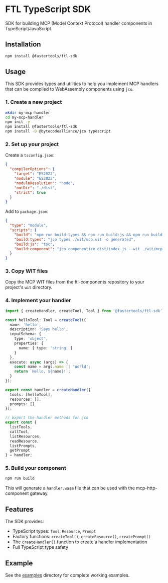 # FTL TypeScript SDK

SDK for building MCP (Model Context Protocol) handler components in TypeScript/JavaScript.

## Installation

```bash
npm install @fastertools/ftl-sdk
```

## Usage

This SDK provides types and utilities to help you implement MCP handlers that can be compiled to WebAssembly components using `jco`.

### 1. Create a new project

```bash
mkdir my-mcp-handler
cd my-mcp-handler
npm init -y
npm install @fastertools/ftl-sdk
npm install -D @bytecodealliance/jco typescript
```

### 2. Set up your project

Create a `tsconfig.json`:

```json
{
  "compilerOptions": {
    "target": "ES2022",
    "module": "ES2022",
    "moduleResolution": "node",
    "outDir": "./dist",
    "strict": true
  }
}
```

Add to `package.json`:

```json
{
  "type": "module",
  "scripts": {
    "build": "npm run build:types && npm run build:js && npm run build:component",
    "build:types": "jco types ./wit/mcp.wit -o generated",
    "build:js": "tsc",
    "build:component": "jco componentize dist/index.js --wit ./wit/mcp.wit --world-name mcp-handler --out handler.wasm"
  }
}
```

### 3. Copy WIT files

Copy the MCP WIT files from the ftl-components repository to your project's `wit` directory.

### 4. Implement your handler

```typescript
import { createHandler, createTool, Tool } from '@fastertools/ftl-sdk';

const helloTool: Tool = createTool({
  name: 'hello',
  description: 'Says hello',
  inputSchema: {
    type: 'object',
    properties: {
      name: { type: 'string' }
    }
  },
  execute: async (args) => {
    const name = args.name || 'World';
    return `Hello, ${name}!`;
  }
});

export const handler = createHandler({
  tools: [helloTool],
  resources: [],
  prompts: []
});

// Export the handler methods for jco
export const {
  listTools,
  callTool,
  listResources,
  readResource,
  listPrompts,
  getPrompt
} = handler;
```

### 5. Build your component

```bash
npm run build
```

This will generate a `handler.wasm` file that can be used with the mcp-http-component gateway.

## Features

The SDK provides:
- TypeScript types: `Tool`, `Resource`, `Prompt`
- Factory functions: `createTool()`, `createResource()`, `createPrompt()`
- The `createHandler()` function to create a handler implementation
- Full TypeScript type safety

## Example

See the [examples](../../examples) directory for complete working examples.